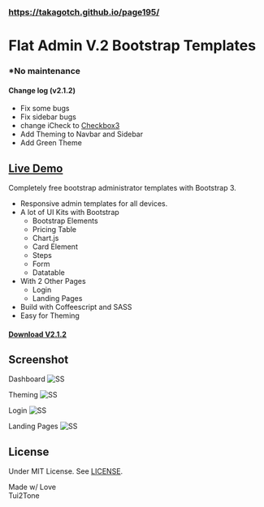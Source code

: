 ### https://takagotch.github.io/page195/

# Flat Admin V.2 Bootstrap Templates

### *No maintenance

#### Change log (v2.1.2)

* Fix some bugs
* Fix sidebar bugs
* change iCheck to [Checkbox3](https://github.com/tui2tone/checkbox3)
* Add Theming to Navbar and Sidebar
* Add Green Theme

## [Live Demo](http://tui2tone.github.io/flat-admin-bootstrap-templates/html/)

Completely free bootstrap administrator templates with Bootstrap 3.

- Responsive admin templates for all devices.
- A lot  of UI Kits with Bootstrap
  - Bootstrap Elements
  - Pricing Table
  - Chart.js
  - Card Element
  - Steps
  - Form
  - Datatable
- With 2 Other Pages
  - Login
  - Landing Pages
- Build with Coffeescript and SASS
- Easy for Theming

#### [Download V2.1.2](https://github.com/tui2tone/flat-admin-bootstrap-templates/archive/v2.1.2.zip)

## Screenshot

Dashboard
![SS](https://tui2tone.github.io/flat-admin-bootstrap-templates/img/screenshots/dashboard.png)

Theming
![SS](https://tui2tone.github.io/flat-admin-bootstrap-templates/img/screenshots/theming.png)

Login
![SS](https://tui2tone.github.io/flat-admin-bootstrap-templates/img/screenshots/login.png)

Landing Pages
![SS](https://tui2tone.github.io/flat-admin-bootstrap-templates/img/screenshots/landing.png)

## License

Under MIT License. See [LICENSE](https://github.com/tui2tone/flat-admin-bootstrap-templates/blob/master/LICENSE).

Made w/ Love<br>
Tui2Tone
